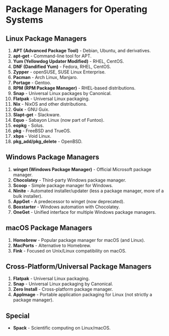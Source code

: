 # Package Managers for Operating Systems

## Linux Package Managers

1. **APT (Advanced Package Tool)** - Debian, Ubuntu, and derivatives.
2. **apt-get** - Command-line tool for APT.
3. **Yum (Yellowdog Updater Modified)** - RHEL, CentOS.
4. **DNF (Dandified Yum)** - Fedora, RHEL, CentOS.
5. **Zypper** - openSUSE, SUSE Linux Enterprise.
6. **Pacman** - Arch Linux, Manjaro.
7. **Portage** - Gentoo.
8. **RPM (RPM Package Manager)** - RHEL-based distributions.
9. **Snap** - Universal Linux packages by Canonical.
10. **Flatpak** - Universal Linux packaging.
11. **Nix** - NixOS and other distributions.
12. **Guix** - GNU Guix.
13. **Slapt-get** - Slackware.
14. **Equo** - Sabayon Linux (now part of Funtoo).
15. **eopkg** - Solus.
16. **pkg** - FreeBSD and TrueOS.
17. **xbps** - Void Linux.
18. **pkg_add/pkg_delete** - OpenBSD.

## Windows Package Managers

1. **winget (Windows Package Manager)** - Official Microsoft package manager.
2. **Chocolatey** - Third-party Windows package manager.
3. **Scoop** - Simple package manager for Windows.
4. **Ninite** - Automated installer/updater (less a package manager, more of a bulk installer).
5. **AppGet** - A predecessor to winget (now deprecated).
6. **Boxstarter** - Windows automation with Chocolatey.
7. **OneGet** - Unified interface for multiple Windows package managers.

## macOS Package Managers

1. **Homebrew** - Popular package manager for macOS (and Linux).
2. **MacPorts** - Alternative to Homebrew.
3. **Fink** - Focused on Unix/Linux compatibility on macOS.

## Cross-Platform/Universal Package Managers

1. **Flatpak** - Universal Linux packaging.
2. **Snap** - Universal Linux packaging by Canonical.
3. **Zero Install** - Cross-platform package manager.
4. **AppImage** - Portable application packaging for Linux (not strictly a package manager).

## Special

- **Spack** - Scientific computing on Linux/macOS.
